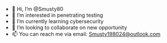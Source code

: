 - 👋 Hi, I’m @Smusty80
- 👀 I’m interested in penetrating testing
- 🌱 I’m currently learning cybersecurity
- 💞️ I’m looking to collaborate on new opportunity
- 📫 You can reach me via email: Smusty198024@outlook.com

<!---
Smusty80/Smusty80 is a ✨ special ✨ repository because its `README.md` (this file) appears on your GitHub profile.
You can click the Preview link to take a look at your changes.
--->
